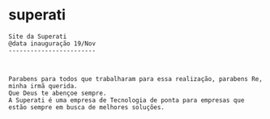 # superati

    Site da Superati
    @data inauguração 19/Nov
    ------------------------
    
    
    
    Parabens para todos que trabalharam para essa realização, parabens Re, minha irmã querida.
    Que Deus te abençoe sempre.
    A Superati é uma empresa de Tecnologia de ponta para empresas que estão sempre em busca de melhores soluções.
